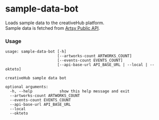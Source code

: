 # sample-data-bot

Loads sample data to the creativeHub platform.  
Sample data is fetched from [Artsy Public API](https://developers.artsy.net/).

### Usage

```
usage: sample-data-bot [-h]
                       [--artworks-count ARTWORKS_COUNT]
                       [--events-count EVENTS_COUNT]
                       [--api-base-url API_BASE_URL | --local | --okteto]

creativeHub sample data bot

optional arguments:
  -h, --help            show this help message and exit
  --artworks-count ARTWORKS_COUNT
  --events-count EVENTS_COUNT
  --api-base-url API_BASE_URL
  --local
  --okteto
```